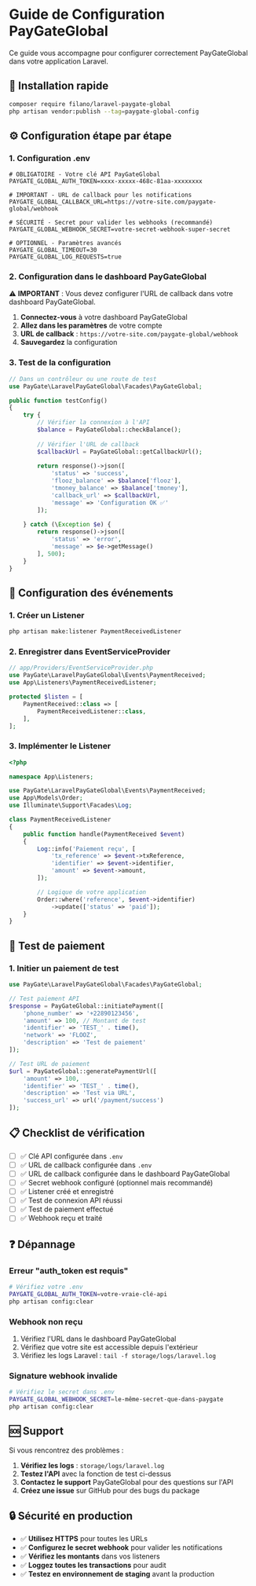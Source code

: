 # Guide de Configuration PayGateGlobal

Ce guide vous accompagne pour configurer correctement PayGateGlobal dans votre application Laravel.

## 🚀 Installation rapide

```bash
composer require filano/laravel-paygate-global
php artisan vendor:publish --tag=paygate-global-config
```

## ⚙️ Configuration étape par étape

### 1. Configuration .env

```env
# OBLIGATOIRE - Votre clé API PayGateGlobal
PAYGATE_GLOBAL_AUTH_TOKEN=xxxx-xxxxx-468c-81aa-xxxxxxxx

# IMPORTANT - URL de callback pour les notifications
PAYGATE_GLOBAL_CALLBACK_URL=https://votre-site.com/paygate-global/webhook

# SÉCURITÉ - Secret pour valider les webhooks (recommandé)
PAYGATE_GLOBAL_WEBHOOK_SECRET=votre-secret-webhook-super-secret

# OPTIONNEL - Paramètres avancés
PAYGATE_GLOBAL_TIMEOUT=30
PAYGATE_GLOBAL_LOG_REQUESTS=true
```

### 2. Configuration dans le dashboard PayGateGlobal

⚠️ **IMPORTANT** : Vous devez configurer l'URL de callback dans votre dashboard PayGateGlobal.

1. **Connectez-vous** à votre dashboard PayGateGlobal
2. **Allez dans les paramètres** de votre compte
3. **URL de callback** : `https://votre-site.com/paygate-global/webhook`
4. **Sauvegardez** la configuration

### 3. Test de la configuration

```php
// Dans un contrôleur ou une route de test
use PayGate\LaravelPayGateGlobal\Facades\PayGateGlobal;

public function testConfig()
{
    try {
        // Vérifier la connexion à l'API
        $balance = PayGateGlobal::checkBalance();
        
        // Vérifier l'URL de callback
        $callbackUrl = PayGateGlobal::getCallbackUrl();
        
        return response()->json([
            'status' => 'success',
            'flooz_balance' => $balance['flooz'],
            'tmoney_balance' => $balance['tmoney'],
            'callback_url' => $callbackUrl,
            'message' => 'Configuration OK ✅'
        ]);
        
    } catch (\Exception $e) {
        return response()->json([
            'status' => 'error',
            'message' => $e->getMessage()
        ], 500);
    }
}
```

## 🔧 Configuration des événements

### 1. Créer un Listener

```bash
php artisan make:listener PaymentReceivedListener
```

### 2. Enregistrer dans EventServiceProvider

```php
// app/Providers/EventServiceProvider.php
use PayGate\LaravelPayGateGlobal\Events\PaymentReceived;
use App\Listeners\PaymentReceivedListener;

protected $listen = [
    PaymentReceived::class => [
        PaymentReceivedListener::class,
    ],
];
```

### 3. Implémenter le Listener

```php
<?php

namespace App\Listeners;

use PayGate\LaravelPayGateGlobal\Events\PaymentReceived;
use App\Models\Order;
use Illuminate\Support\Facades\Log;

class PaymentReceivedListener
{
    public function handle(PaymentReceived $event)
    {
        Log::info('Paiement reçu', [
            'tx_reference' => $event->txReference,
            'identifier' => $event->identifier,
            'amount' => $event->amount,
        ]);

        // Logique de votre application
        Order::where('reference', $event->identifier)
            ->update(['status' => 'paid']);
    }
}
```

## 🧪 Test de paiement

### 1. Initier un paiement de test

```php
use PayGate\LaravelPayGateGlobal\Facades\PayGateGlobal;

// Test paiement API
$response = PayGateGlobal::initiatePayment([
    'phone_number' => '+22890123456',
    'amount' => 100, // Montant de test
    'identifier' => 'TEST_' . time(),
    'network' => 'FLOOZ',
    'description' => 'Test de paiement'
]);

// Test URL de paiement
$url = PayGateGlobal::generatePaymentUrl([
    'amount' => 100,
    'identifier' => 'TEST_' . time(),
    'description' => 'Test via URL',
    'success_url' => url('/payment/success')
]);
```

## 📋 Checklist de vérification

- [ ] ✅ Clé API configurée dans `.env`
- [ ] ✅ URL de callback configurée dans `.env`
- [ ] ✅ URL de callback configurée dans le dashboard PayGateGlobal
- [ ] ✅ Secret webhook configuré (optionnel mais recommandé)
- [ ] ✅ Listener créé et enregistré
- [ ] ✅ Test de connexion API réussi
- [ ] ✅ Test de paiement effectué
- [ ] ✅ Webhook reçu et traité

## ❓ Dépannage

### Erreur "auth_token est requis"
```bash
# Vérifiez votre .env
PAYGATE_GLOBAL_AUTH_TOKEN=votre-vraie-clé-api
php artisan config:clear
```

### Webhook non reçu
1. Vérifiez l'URL dans le dashboard PayGateGlobal
2. Vérifiez que votre site est accessible depuis l'extérieur
3. Vérifiez les logs Laravel : `tail -f storage/logs/laravel.log`

### Signature webhook invalide
```bash
# Vérifiez le secret dans .env
PAYGATE_GLOBAL_WEBHOOK_SECRET=le-même-secret-que-dans-paygate
php artisan config:clear
```

## 🆘 Support

Si vous rencontrez des problèmes :

1. **Vérifiez les logs** : `storage/logs/laravel.log`
2. **Testez l'API** avec la fonction de test ci-dessus
3. **Contactez le support** PayGateGlobal pour des questions sur l'API
4. **Créez une issue** sur GitHub pour des bugs du package

## 🔒 Sécurité en production

- ✅ **Utilisez HTTPS** pour toutes les URLs
- ✅ **Configurez le secret webhook** pour valider les notifications
- ✅ **Vérifiez les montants** dans vos listeners
- ✅ **Loggez toutes les transactions** pour audit
- ✅ **Testez en environnement de staging** avant la production